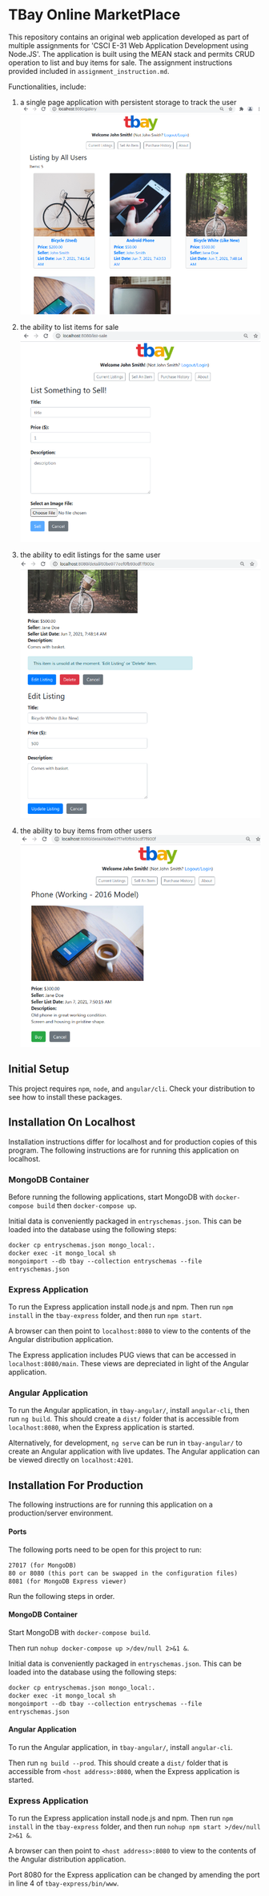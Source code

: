 # TBay Online MarketPlace

This repository contains an original web application developed as part of multiple assignments for 'CSCI E-31 Web Application Development using Node.JS'.  The application is built using  the MEAN stack and permits CRUD operation to list and buy items for sale.  The assignment instructions provided included in `assignment_instruction.md`.

Functionalities, include:

1. a single page application with persistent storage to track the user
    ![home-screen](./assets/home-screen.png)

2. the ability to list items for sale
    ![for-sale](./assets/for-sale.png)

3. the ability to edit listings for the same user
    ![edit-listing](./assets/edit-listing.png)

4. the ability to buy items from other users
    ![mock-buy](./assets/mock-buy.png)

## Initial Setup

This project requires `npm`, `node`, and `angular/cli`.  Check your distribution to see how to install these packages.


## Installation On Localhost

Installation instructions differ for localhost and for production copies of this program.  The following instructions are for running this application on localhost.

### MongoDB Container
Before running the following applications, start MongoDB with `docker-compose build` then `docker-compose up`.

Initial data is conveniently packaged in `entryschemas.json`.  This can be loaded into the database using the following steps:

```
docker cp entryschemas.json mongo_local:.
docker exec -it mongo_local sh
mongoimport --db tbay --collection entryschemas --file entryschemas.json
```

### Express Application
To run the Express application install node.js and npm.  Then run `npm install` in the `tbay-express` folder, and then run `npm start`.

A browser can then point to `localhost:8080` to view to the contents of the Angular distribution application.

The Express application includes PUG views that can be accessed in `localhost:8080/main`.  These views are depreciated in light of the Angular application.

### Angular Application
To run the Angular application, in `tbay-angular/`, install `angular-cli`, then run `ng build`.  This should create a `dist/` folder that is accessible from `localhost:8080`, when the Express application is started.

Alternatively, for development, `ng serve` can be run in `tbay-angular/` to create an Angular application with live updates.  The Angular application can be viewed directly on `localhost:4201`.

## Installation For Production
The following instructions are for running this application on a production/server environment.

#### Ports

The following ports need to be open for this project to run:

```
27017 (for MongoDB)
80 or 8080 (this port can be swapped in the configuration files)
8081 (for MongoDB Express viewer)
```

Run the following steps in order.

#### MongoDB Container

Start MongoDB with `docker-compose build`.

Then run `nohup docker-compose up >/dev/null 2>&1 &`.

Initial data is conveniently packaged in `entryschemas.json`.  This can be loaded into the database using the following steps:

```
docker cp entryschemas.json mongo_local:.
docker exec -it mongo_local sh
mongoimport --db tbay --collection entryschemas --file entryschemas.json
```

#### Angular Application
To run the Angular application, in `tbay-angular/`, install `angular-cli`.

Then run `ng build --prod`.  This should create a `dist/` folder that is accessible from `<host address>:8080`, when the Express application is started.

### Express Application
To run the Express application install node.js and npm.  Then run `npm install` in the `tbay-express` folder, and then run `nohup npm start >/dev/null 2>&1 &`.

A browser can then point to `<host address>:8080` to view to the contents of the Angular distribution application.

Port 8080 for the Express application can be changed by amending the port in line 4 of `tbay-express/bin/www`.
